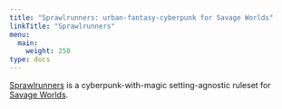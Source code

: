 ```yaml
---
title: "Sprawlrunners: urban-fantasy-cyberpunk for Savage Worlds"
linkTitle: "Sprawlrunners"
menu:
  main:
    weight: 250
type: docs
---
```


[Sprawlrunners](https://www.drivethrurpg.com/product/334278/Sprawlrunners?affiliate_id=313188) is a cyberpunk-with-magic setting-agnostic ruleset for [Savage Worlds](https://www.peginc.com/product-category/savage-worlds/). 

<!-- 

things to write!

* deckers - hiding s-PANs
* riggers - drone decks
* mages - spirit stats
* mages - translated grimoire
* new Edges/Hindrances from other SR books/conversions?
* new cyberware/bioware
  * sleep regulator
* more weapons
-->
